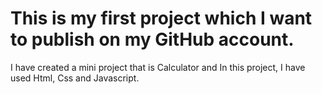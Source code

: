 # This is my first project which I want to publish on my GitHub account.

I have created a mini project that is Calculator and In this project, I have used Html, Css and Javascript.
